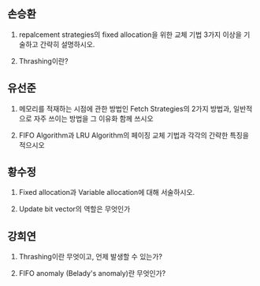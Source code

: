 ## 손승환

1. repalcement strategies의 fixed allocation을 위한 교체 기법 3가지 이상을 기술하고 간략히 설명하시오.

2. Thrashing이란?

## 유선준

1. 메모리를 적재하는 시점에 관한 방법인 Fetch Strategies의 2가지 방법과, 일반적으로 자주 쓰이는 방법을 그 이유화 함께 쓰시오

2. FIFO Algorithm과 LRU Algorithm의 페이징 교체 기법과 각각의 간략한 특징을 적으시오


## 황수정

1. Fixed allocation과 Variable allocation에 대해 서술하시오.

2. Update bit vector의 역할은 무엇인가



## 강희연

1. Thrashing이란 무엇이고, 언제 발생할 수 있는가?

2. FIFO anomaly (Belady's anomaly)란 무엇인가?
